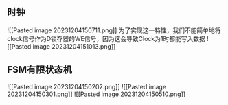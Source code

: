 ## 时钟
![[Pasted image 20231204150711.png]]
为了实现这一特性，我们不能简单地将clock信号作为D锁存器的WE信号，因为这会导致Clock为1时都能写入数据
![[Pasted image 20231204151013.png]]
## FSM有限状态机
![[Pasted image 20231204150202.png]]
![[Pasted image 20231204150301.png]]
![[Pasted image 20231204150510.png]]